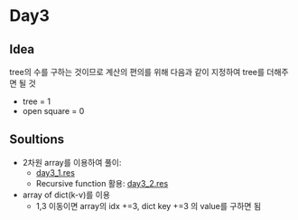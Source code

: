 # Day3

## Idea
tree의 수를 구하는 것이므로 계산의 편의를 위해 다음과 같이 지정하여 tree를 더해주면 될 것
* tree = 1
* open square = 0

## Soultions
* 2차원 array를 이용하여 풀이: 
  * [day3_1.res](./day3_1.res)
  * Recursive function 활용: [day3_2.res](./day3_2.res)
* array of dict(k-v)를 이용 
  * 1,3 이동이면 array의 idx +=3, dict key +=3 의 value를 구하면 됨